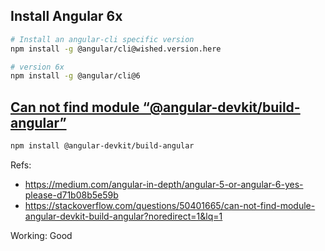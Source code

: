 ## Install Angular 6x

```bash
# Install an angular-cli specific version
npm install -g @angular/cli@wished.version.here

# version 6x
npm install -g @angular/cli@6
```

## [Can not find module “@angular-devkit/build-angular”](https://stackoverflow.com/questions/50401665/can-not-find-module-angular-devkit-build-angular)

```bash
npm install @angular-devkit/build-angular
```



Refs:

+ https://medium.com/angular-in-depth/angular-5-or-angular-6-yes-please-d71b08b5e59b
+ https://stackoverflow.com/questions/50401665/can-not-find-module-angular-devkit-build-angular?noredirect=1&lq=1

Working: Good